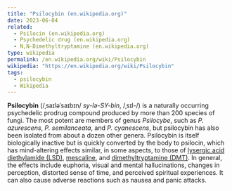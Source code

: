 ```yaml
---
title: "Psilocybin (en.wikipedia.org)"
date: 2023-06-04
related:
  - Psilocin (en.wikipedia.org)
  - Psychedelic drug (en.wikipedia.org)
  - N,N-Dimethyltryptamine (en.wikipedia.org)
type: wikipedia
permalink: /en.wikipedia.org/wiki/Psilocybin
wikipedia: "https://en.wikipedia.org/wiki/Psilocybin"
tags:
  - psilocybin
  - Wikipedia
---
```

**Psilocybin** (/ˌsaɪləˈsaɪbɪn/ *sy-lə-SY-bin*, /ˌsɪl-/) is a naturally occurring psychedelic prodrug compound produced by more than 200 species of fungi. The most potent are members of genus *Psilocybe*, such as *P. azurescens*, *P. semilanceata*, and *P. cyanescens*, but psilocybin has also been isolated from about a dozen other genera. Psilocybin is itself biologically inactive but is quickly converted by the body to psilocin, which has mind-altering effects similar, in some aspects, to those of [lysergic acid diethylamide (LSD)](/en.wikipedia.org/wiki/Lysergic_acid_diethylamide), [mescaline](/en.wikipedia.org/wiki/Mescaline), and [dimethyltryptamine (DMT)](/en.wikipedia.org/wiki/N,N-Dimethyltryptamine). In general, the effects include euphoria, visual and mental hallucinations, changes in perception, distorted sense of time, and perceived spiritual experiences. It can also cause adverse reactions such as nausea and panic attacks. 